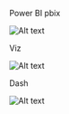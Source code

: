 Power BI pbix

![Alt text](
https://res.cloudinary.com/dsiexpoig/image/upload/v1718039610/pbix2_aofgry.png)

Viz

![Alt text](https://res.cloudinary.com/dsiexpoig/image/upload/v1718039610/power-bi-dashboard_uwxia7.png)

Dash

![Alt text](https://res.cloudinary.com/dsiexpoig/image/upload/v1718039609/professional-bi_xgh2vi.webp)
